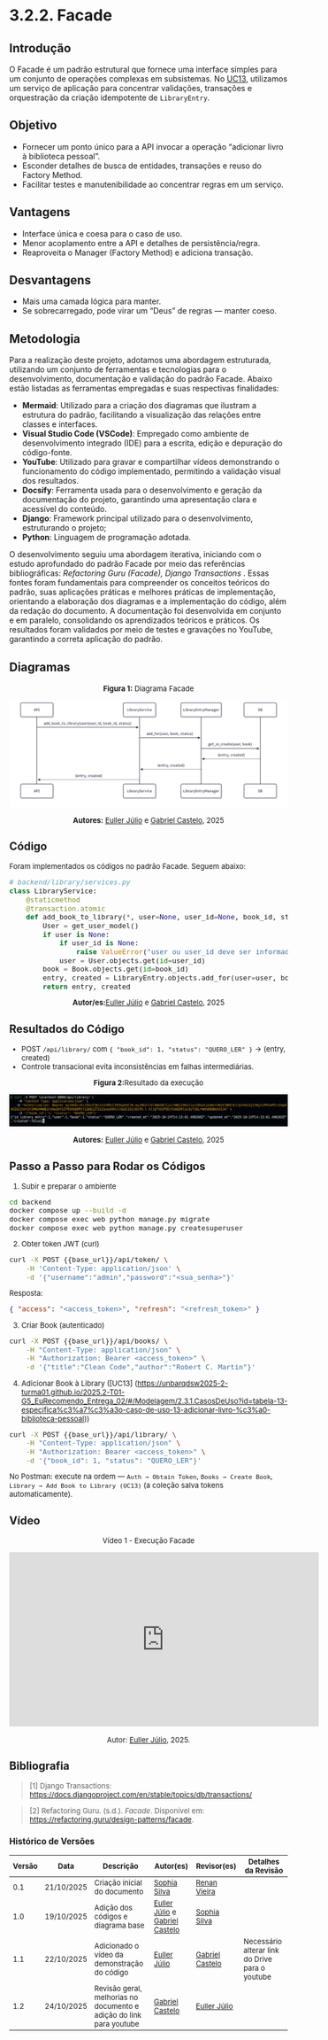# 3.2.2. Facade

## Introdução

O Facade é um padrão estrutural que fornece uma interface simples para um conjunto de operações complexas em subsistemas. No [UC13](https://unbarqdsw2025-2-turma01.github.io/2025.2-T01-G5_EuRecomendo_Entrega_02/#/Modelagem/2.3.1.CasosDeUso?id=tabela-13-especifica%c3%a7%c3%a3o-caso-de-uso-13-adicionar-livro-%c3%a0-biblioteca-pessoal), utilizamos um serviço de aplicação para concentrar validações, transações e orquestração da criação idempotente de `LibraryEntry`.

## Objetivo

- Fornecer um ponto único para a API invocar a operação “adicionar livro à biblioteca pessoal”.
- Esconder detalhes de busca de entidades, transações e reuso do Factory Method.
- Facilitar testes e manutenibilidade ao concentrar regras em um serviço.


## Vantagens

- Interface única e coesa para o caso de uso.
- Menor acoplamento entre a API e detalhes de persistência/regra.
- Reaproveita o Manager (Factory Method) e adiciona transação.


## Desvantagens

- Mais uma camada lógica para manter.
- Se sobrecarregado, pode virar um “Deus” de regras — manter coeso.


## Metodologia

Para a realização deste projeto, adotamos uma abordagem estruturada, utilizando um conjunto de ferramentas e tecnologias para o desenvolvimento, documentação e validação do padrão Facade. Abaixo estão listadas as ferramentas empregadas e suas respectivas finalidades:

- **Mermaid**: Utilizado para a criação dos diagramas que ilustram a estrutura do padrão, facilitando a visualização das relações entre classes e interfaces.
- **Visual Studio Code (VSCode)**: Empregado como ambiente de desenvolvimento integrado (IDE) para a escrita, edição e depuração do código-fonte.
- **YouTube**: Utilizado para gravar e compartilhar vídeos demonstrando o funcionamento do código implementado, permitindo a validação visual dos resultados.
- **Docsify**: Ferramenta usada para o desenvolvimento e geração da documentação do projeto, garantindo uma apresentação clara e acessível do conteúdo.
- **Django**: Framework principal utilizado para o desenvolvimento, estruturando o projeto;
- **Python**: Linguagem de programação adotada.

O desenvolvimento seguiu uma abordagem iterativa, iniciando com o estudo aprofundado do padrão Facade por meio das referências bibliográficas: *Refactoring Guru (Facade), Django Transactions* . Essas fontes foram fundamentais para compreender os conceitos teóricos do padrão, suas aplicações práticas e melhores práticas de implementação, orientando a elaboração dos diagramas e a implementação do código, além da redação do documento. A documentação foi desenvolvida em conjunto e em paralelo, consolidando os aprendizados teóricos e práticos. Os resultados foram validados por meio de testes e gravações no YouTube, garantindo a correta aplicação do padrão.

## Diagramas

<font size="2"><p style="text-align: center"><b>Figura 1:</b> Diagrama Facade</div>

<div style="text-align: center;">

![Diagrama](./assets/diagramaFacadeUC13.png)

</div>

<font size="2"><p style="text-align: center"><b>Autores:</b> [Euller Júlio](https://www.github.com/Potatoyz908) e [Gabriel Castelo](https://github.com/GabrielCastelo-31), 2025</p></font>


## Código

Foram implementados os códigos no padrão Facade. Seguem abaixo:

```python
# backend/library/services.py
class LibraryService:
    @staticmethod
    @transaction.atomic
    def add_book_to_library(*, user=None, user_id=None, book_id, status="QUERO_LER"):
        User = get_user_model()
        if user is None:
            if user_id is None:
                raise ValueError("user ou user_id deve ser informado")
            user = User.objects.get(id=user_id)
        book = Book.objects.get(id=book_id)
        entry, created = LibraryEntry.objects.add_for(user=user, book=book, status=status)
        return entry, created
```


<font size="2"><p style="text-align: center"><b>Autor/es:</b>[Euller Júlio](https://www.github.com/Potatoyz908) e [Gabriel Castelo](https://github.com/GabrielCastelo-31), 2025</p></font>

## Resultados do Código

- POST `/api/library/` com `{ "book_id": 1, "status": "QUERO_LER" }` → (entry, created)
- Controle transacional evita inconsistências em falhas intermediárias.

<font size="2"><p style="text-align: center"><b>Figura 2:</b>Resultado da execução</div>

<div style="text-align: center;">

![Saída](./assets/ResultadoFacadeUC13.png)

</div>

<font size="2"><p style="text-align: center"><b>Autores:</b> [Euller Júlio](https://www.github.com/Potatoyz908) e [Gabriel Castelo](https://github.com/GabrielCastelo-31), 2025</p></font>

## Passo a Passo para Rodar os Códigos

1) Subir e preparar o ambiente

```bash
cd backend
docker compose up --build -d
docker compose exec web python manage.py migrate
docker compose exec web python manage.py createsuperuser
```

2) Obter token JWT (curl)

```bash
curl -X POST {{base_url}}/api/token/ \
    -H 'Content-Type: application/json' \
    -d '{"username":"admin","password":"<sua_senha>"}'
```

Resposta:

```json
{ "access": "<access_token>", "refresh": "<refresh_token>" }
```

3) Criar Book (autenticado)

```bash
curl -X POST {{base_url}}/api/books/ \
    -H "Content-Type: application/json" \
    -H "Authorization: Bearer <access_token>" \
    -d '{"title":"Clean Code","author":"Robert C. Martin"}'
```

4) Adicionar Book à Library ([UC13] (https://unbarqdsw2025-2-turma01.github.io/2025.2-T01-G5_EuRecomendo_Entrega_02/#/Modelagem/2.3.1.CasosDeUso?id=tabela-13-especifica%c3%a7%c3%a3o-caso-de-uso-13-adicionar-livro-%c3%a0-biblioteca-pessoal))

```bash
curl -X POST {{base_url}}/api/library/ \
    -H "Content-Type: application/json" \
    -H "Authorization: Bearer <access_token>" \
    -d '{"book_id": 1, "status": "QUERO_LER"}'
```

No Postman: execute na ordem — `Auth → Obtain Token`, `Books → Create Book`, `Library → Add Book to Library (UC13)` (a coleção salva tokens automaticamente).


## Vídeo

<font size="2"><p style="text-align: center">Vídeo 1 - Execução Facade</p></font>

<center>
<iframe width="560" height="315" src="https://www.youtube.com/embed/I-G8wGajKzc?si=r9YJAQEYp7EOGBIx" title="YouTube video player" frameborder="0" allow="accelerometer; autoplay; clipboard-write; encrypted-media; gyroscope; picture-in-picture; web-share" referrerpolicy="strict-origin-when-cross-origin" allowfullscreen></iframe>
</center>

<font size="2"><p style="text-align: center">Autor: [Euller Júlio](https://github.com/Potatoyz908), 2025.</p></font>

## Bibliografia

> [1] Django Transactions: https://docs.djangoproject.com/en/stable/topics/db/transactions/

> [2] Refactoring Guru. (s.d.). _Facade_. Disponível em: <https://refactoring.guru/design-patterns/facade>.


### Histórico de Versões

| Versão | Data       | Descrição                                                                    | Autor(es)                                                                                        | Revisor(es)                                   | Detalhes da Revisão |
| ------ | ---------- | ---------------------------------------------------------------------------- | ------------------------------------------------------------------------------------------------ | --------------------------------------------- | ------------------- |
| 0.1    | 21/10/2025 | Criação inicial do documento                      | [Sophia Silva](https://github.com/sophiassilva) | [Renan Vieira]() |                     |
| 1.0    | 19/10/2025 | Adição dos códigos e diagrama base  | [Euller Júlio](https://www.github.com/Potatoyz908) e [Gabriel Castelo](https://github.com/GabrielCastelo-31)| [Sophia Silva](https://github.com/sophiassilva)          |
| 1.1    | 22/10/2025 | Adicionado o vídeo da demonstração do código | [Euller Júlio](https://www.github.com/Potatoyz908)| [Gabriel Castelo](https://github.com/GabrielCastelo-31) | Necessário alterar link do Drive para o youtube                    |
| 1.2    | 24/10/2025 | Revisão geral, melhorias no documento e adição do link para youtube | [Gabriel Castelo](https://github.com/GabrielCastelo-31) | [Euller Júlio](https://www.github.com/Potatoyz908) |                     |

